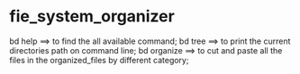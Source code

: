 # fie_system_organizer

bd help ==> to find the all available command; 
bd tree ==> to print the current directories path on command line;
bd organize ==> to cut and paste all the files in the organized_files by different category;
